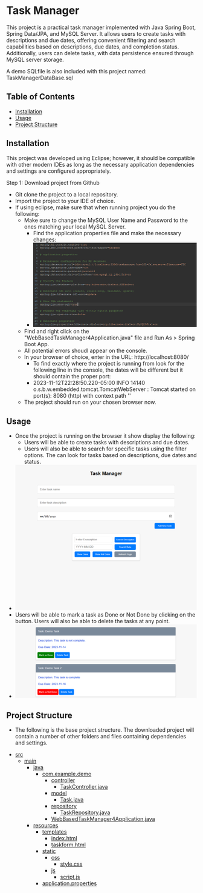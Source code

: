 # Task Manager

This project is a practical task manager implemented with Java Spring Boot, Spring Data/JPA, and MySQL Server. 
It allows users to create tasks with descriptions and due dates, offering convenient filtering and search capabilities based on descriptions, due dates, and completion status. 
Additionally, users can delete tasks, with data persistence ensured through MySQL server storage.

A demo SQLfile is also included with this project named: TaskManagerDataBase.sql

## Table of Contents

- [Installation](#installation)
- [Usage](#usage)
- [Project Structure](#project-structure)

## Installation

This project was developed using Eclipse; however, it should be compatible with other modern IDEs as long as the necessary application dependencies and settings are configured appropriately.

Step 1: Download project from Github

- Git clone the project to a local repository.
- Import the project to your IDE of choice.
- If using eclipse, make sure that when running project you do the following:
    - Make sure to change the MySQL User Name and Password to the ones matching your local MySQL Server.
        - Find the application.properties file and make the necessary changes:
        - ![Screenshot 1](./Image-assets/Mysql-settings.png)
    - Find and right click on the "WebBasedTaskManager4Application.java" file and Run As > Spring Boot App.
    - All potential errors shoudl appear on the console.
    - In your browser of choice, enter in the URL: http://localhost:8080/
        - To find exactly where the project is running from look for the following line in the console, the dates will be different but it should contain the proper port:
        - 2023-11-12T22:28:50.220-05:00 INFO 14140 o.s.b.w.embedded.tomcat.TomcatWebServer : Tomcat started on port(s): 8080 (http) with context path ''
    - The project should run on your chosen browser now.

## Usage

- Once the project is running on the browser it show display the following:
    - Users will be able to create tasks with descriptions and due dates.
    - Users will also be able to search for specific tasks using the filter options. The can look for tasks based on descriptions, due dates and status.
- ![Screenshot 2](./Image-assets/Taskmanagerscreen.png)
- Users will be able to mark a task as Done or Not Done by clicking on the button. Users will also be able to delete the tasks at any point.
- ![Screenshot 3](./Image-assets/Tasks.png)

## Project Structure

- The following is the base project structure. The downloaded project will contain a number of other folders and files containing dependencies and settings.

* [src](./src)
  * [main](./src/main)
    * [java](./src/main/java)
      * [com.example.demo](./src/main/java/com.example.demo)
        * [controller](./src/main/java/com.example.demo/controller)
          * [TaskController.java](./src/main/java/com.example.demo/controller/TaskController.java)
        * [model](./src/main/java/com.example.demo/model)
          * [Task.java](./src/main/java/com.example.demo/model/Task.java)
        * [repository](./src/main/java/com.example.demo/repository)
          * [TaskRepository.java](./src/main/java/com.example.demo/repository/TaskRepository.java)
        * [WebBasedTaskManager4Application.java](./src/main/java/com.example.demo/WebBasedTaskManager4Application.java)
    * [resources](./src/main/resources)
      * [templates](./src/main/resources/templates)
        * [index.html](./src/main/resources/templates/index.html)
        * [taskform.html](./src/main/resources/templates/taskform.html)
      * [static](./src/main/resources/static)
        * [css](./src/main/resources/static/css)
          * [style.css](./src/main/resources/static/css/style.css)
        * [js](./src/main/resources/static/js)
          * [script.js](./src/main/resources/static/js/script.js)
      * [application.properties](./src/main/resources/application.properties)

